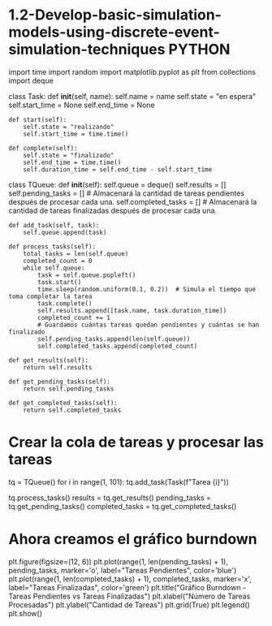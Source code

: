 # 1.2-Develop-basic-simulation-models-using-discrete-event-simulation-techniques PYTHON 
import time
import random
import matplotlib.pyplot as plt
from collections import deque

class Task:
    def __init__(self, name):
        self.name = name
        self.state = "en espera"
        self.start_time = None
        self.end_time = None

    def start(self):
        self.state = "realizando"
        self.start_time = time.time() 

    def complete(self):
        self.state = "finalizado"
        self.end_time = time.time()
        self.duration_time = self.end_time - self.start_time

class TQueue:
    def __init__(self):
        self.queue = deque()
        self.results = []
        self.pending_tasks = []  # Almacenará la cantidad de tareas pendientes después de procesar cada una.
        self.completed_tasks = []  # Almacenará la cantidad de tareas finalizadas después de procesar cada una.

    def add_task(self, task):
        self.queue.append(task)

    def process_tasks(self):
        total_tasks = len(self.queue)
        completed_count = 0
        while self.queue:
            task = self.queue.popleft()
            task.start()
            time.sleep(random.uniform(0.1, 0.2))  # Simula el tiempo que toma completar la tarea
            task.complete()
            self.results.append([task.name, task.duration_time])
            completed_count += 1
            # Guardamos cuántas tareas quedan pendientes y cuántas se han finalizado
            self.pending_tasks.append(len(self.queue))
            self.completed_tasks.append(completed_count)

    def get_results(self):
        return self.results

    def get_pending_tasks(self):
        return self.pending_tasks

    def get_completed_tasks(self):
        return self.completed_tasks

# Crear la cola de tareas y procesar las tareas
tq = TQueue()
for i in range(1, 101):
    tq.add_task(Task(f"Tarea {i}"))

tq.process_tasks()
results = tq.get_results()
pending_tasks = tq.get_pending_tasks()
completed_tasks = tq.get_completed_tasks()

# Ahora creamos el gráfico burndown
plt.figure(figsize=(12, 6))
plt.plot(range(1, len(pending_tasks) + 1), pending_tasks, marker='o', label="Tareas Pendientes", color='blue')
plt.plot(range(1, len(completed_tasks) + 1), completed_tasks, marker='x', label="Tareas Finalizadas", color='green')
plt.title("Gráfico Burndown - Tareas Pendientes vs Tareas Finalizadas")
plt.xlabel("Número de Tareas Procesadas")
plt.ylabel("Cantidad de Tareas")
plt.grid(True)
plt.legend()
plt.show()
